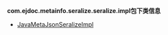 
**com.ejdoc.metainfo.seralize.seralize.impl包下类信息**


- [JavaMetaJsonSeralizeImpl](metaInfoSeralize/com/ejdoc/metainfo/seralize/seralize/impl/JavaMetaJsonSeralizeImpl.md)  
